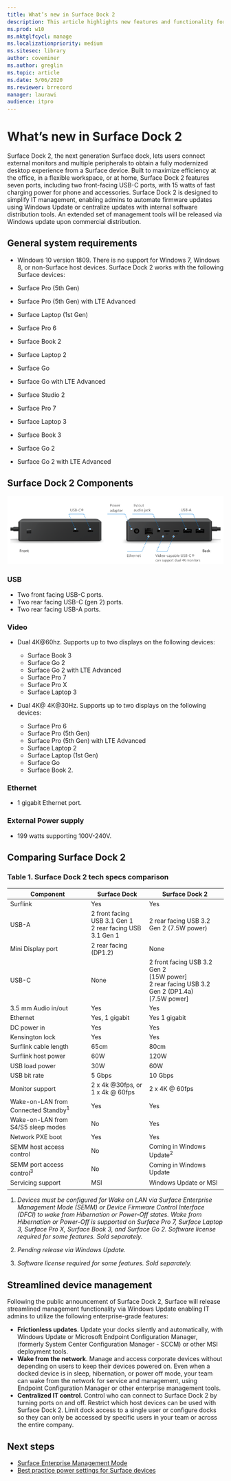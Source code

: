 ```yaml
---
title: What’s new in Surface Dock 2
description: This article highlights new features and functionality for the next generation Surface Dock.
ms.prod: w10
ms.mktglfcycl: manage
ms.localizationpriority: medium
ms.sitesec: library
author: coveminer
ms.author: greglin
ms.topic: article
ms.date: 5/06/2020
ms.reviewer: brrecord
manager: laurawi
audience: itpro
---
```

# What’s new in Surface Dock 2

Surface Dock 2, the next generation Surface dock, lets users connect external monitors and multiple peripherals to obtain a fully modernized desktop experience from a Surface device. Built to maximize efficiency at the office, in a flexible workspace, or at home, Surface Dock 2 features seven ports, including two front-facing USB-C ports, with 15 watts of fast charging power for phone and accessories. Surface Dock 2 is designed to simplify IT management, enabling admins to automate firmware updates using Windows Update or centralize updates with internal software distribution tools. An extended set of management tools will be released via Windows update upon commercial distribution.

## General system requirements

- Windows 10 version 1809. There is no support for Windows 7, Windows 8, or non-Surface host devices. Surface Dock 2 works with the following Surface devices:

- Surface Pro (5th Gen)
- Surface Pro (5th Gen) with LTE Advanced
- Surface Laptop (1st Gen)
- Surface Pro 6
- Surface Book 2
- Surface Laptop 2
- Surface Go
- Surface Go with LTE Advanced
- Surface Studio 2 
- Surface Pro 7
- Surface Laptop 3
- Surface Book 3
- Surface Go 2
- Surface Go 2 with LTE Advanced


## Surface Dock 2 Components

![Surface Dock 2 Components](./images/surface-dock2.png)
 
### USB

- Two front facing USB-C ports.
- Two rear facing USB-C (gen 2) ports.
- Two rear facing USB-A ports. 

### Video
 	
- Dual 4K@60hz. Supports up to two displays on the following devices:

  - Surface Book 3
  - Surface Go 2
  - Surface Go 2 with LTE Advanced
  - Surface Pro 7
  - Surface Pro X
  - Surface Laptop 3

- Dual 4K@ 4K@30Hz. Supports up to two displays on the following devices:

  - Surface Pro 6
  - Surface Pro (5th Gen)
  - Surface Pro (5th Gen) with LTE Advanced
  - Surface Laptop 2
  - Surface Laptop (1st Gen)
  - Surface Go
  - Surface Book 2.

### Ethernet

- 1 gigabit Ethernet port. 

### External Power supply

- 199 watts supporting 100V-240V.


## Comparing Surface Dock 2 

### Table 1. Surface Dock 2 tech specs comparison

|Component|Surface Dock|Surface Dock 2|
|---|---|---|
|Surflink|Yes|Yes|
|USB-A|2 front facing USB 3.1 Gen 1<br>2 rear facing USB 3.1 Gen 1|2 rear facing USB 3.2 Gen 2 (7.5W power)|
|Mini Display port|2 rear facing (DP1.2)|None|
|USB-C|None|2 front facing USB 3.2 Gen 2<br>[15W power]<br>2 rear facing USB 3.2 Gen 2 (DP1.4a)<br>[7.5W power]|
|3.5 mm Audio in/out|Yes|Yes|
|Ethernet|Yes, 1 gigabit|Yes 1 gigabit|
|DC power in|Yes|Yes|
|Kensington lock|Yes|Yes|
|Surflink cable length|65cm|80cm|
|Surflink host power|60W|120W|
|USB load power|30W|60W|
|USB bit rate|5 Gbps|10 Gbps|
|Monitor support|2 x 4k @30fps, or<br>1 x 4k @ 60fps|2 x 4K @ 60fps|
|Wake-on-LAN from Connected Standby<sup>1</sup>|Yes|Yes|
|Wake-on-LAN from S4/S5 sleep modes|No|Yes|
|Network PXE boot|Yes|Yes|
|SEMM host access control|No|Coming in Windows Update<sup>2</sup>|
|SEMM port access control<sup>3</sup>|No|Coming in Windows Update|
|Servicing support|MSI|Windows Update or MSI|
||||

1. *Devices must be configured for Wake on LAN via Surface Enterprise Management Mode (SEMM) or Device Firmware Control Interface (DFCI) to wake from Hibernation or Power-Off states. Wake from Hibernation or Power-Off is supported on Surface Pro 7, Surface Laptop 3, Surface Pro X, Surface Book 3, and Surface Go 2.  Software license required for some features. Sold separately.*

2. *Pending release via Windows Update.*

3. *Software license required for some features. Sold separately.*

## Streamlined device management

Following the public announcement of Surface Dock 2, Surface will release streamlined management functionality via Windows Update enabling IT admins to utilize the following enterprise-grade features:

- **Frictionless updates**. Update your docks silently and automatically, with Windows Update or Microsoft Endpoint Configuration Manager, (formerly System Center Configuration Manager - SCCM) or other MSI deployment tools. 
- **Wake from the network**. Manage and access corporate devices without depending on users to keep their devices powered on. Even when a docked device is in sleep, hibernation, or power off mode, your team can wake from the network for service and management, using Endpoint Configuration Manager or other enterprise management tools.
- **Centralized IT control**. Control who can connect to Surface Dock 2 by turning ports on and off. Restrict which host devices can be used with Surface Dock 2. Limit dock access to a single user or configure docks so they can only be accessed by specific users in your team or across the entire company.

## Next steps

- [Surface Enterprise Management Mode](surface-enterprise-management-mode.md)
- [Best practice power settings for Surface devices](maintain-optimal-power-settings-on-Surface-devices.md)